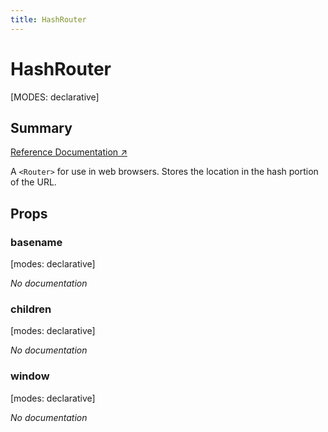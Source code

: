```yaml
---
title: HashRouter
---
```


# HashRouter

[MODES: declarative]

## Summary

[Reference Documentation ↗](https://api.reactrouter.com/v7/functions/react_router.HashRouter.html)

A `<Router>` for use in web browsers. Stores the location in the hash
portion of the URL.

## Props

### basename

[modes: declarative]

_No documentation_

### children

[modes: declarative]

_No documentation_

### window

[modes: declarative]

_No documentation_
